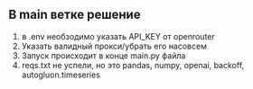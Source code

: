 ## В main ветке решение

1. в .env необзодимо указать API_KEY от openrouter
2. Указать валидный прокси/убрать его насовсем
3. Запуск происходит в конце main.py файла
4. reqs.txt не успели, но это pandas, numpy, openai, backoff, autogluon.timeseries

